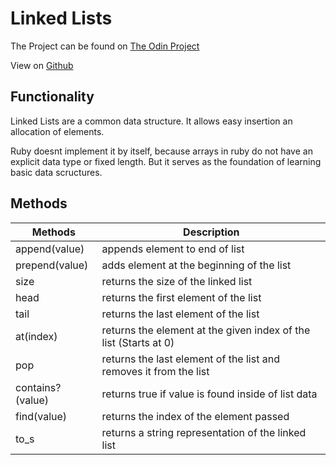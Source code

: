 # Linked Lists

The Project can be found on [The Odin Project](https://www.theodinproject.com/lessons/ruby-linked-lists)

View on [Github](https://github.com/Tinembart-sudo/linked-lists)

## Functionality

Linked Lists are a common data structure. It allows easy insertion an allocation of elements.

Ruby doesnt implement it by itself, because arrays in ruby do not have an explicit data type or fixed length. But it serves as the foundation of learning basic data scructures.

## Methods

|Methods|Description|
|-------|-----------|
|append(value)|appends element to end of list|
|prepend(value)| adds element at the beginning of the list|
|size|returns the size of the linked list|
|head|returns the first element of the list|
|tail|returns the last element of the list|
|at(index)|returns the element at the given index of the list (Starts at 0)|
|pop|returns the last element of the list and removes it from the list|
|contains?(value)|returns true if value is found inside of list data|
|find(value)|returns the index of the element passed|
|to_s|returns a string representation of the linked list|
